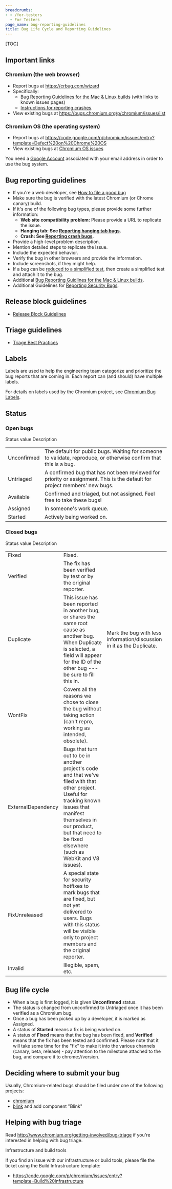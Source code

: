```yaml
---
breadcrumbs:
- - /for-testers
  - For Testers
page_name: bug-reporting-guidelines
title: Bug Life Cycle and Reporting Guidelines
---
```


[TOC]

## Important links

### Chromium (the web browser)

*   Report bugs at <https://crbug.com/wizard>
*   Specifically:
    *   [Bug Reporting Guidelines for the Mac & Linux
                builds](/for-testers/bug-reporting-guidlines-for-the-mac-linux-builds)
                (with links to known issues pages)
    *   [Instructions for reporting
                crashes](/for-testers/bug-reporting-guidelines/reporting-crash-bug).
*   View existing bugs at
            <https://bugs.chromium.org/p/chromium/issues/list>

### Chromium OS (the operating system)

*   Report bugs at
            <https://code.google.com/p/chromium/issues/entry?template=Defect%20on%20Chrome%20OS>
*   View existing bugs at [Chromium OS
            issues](https://code.google.com/p/chromium/issues/list?can=2&q=os%3Dchrome)

You need a [Google Account](https://www.google.com/accounts/NewAccount)
associated with your email address in order to use the bug system.

## Bug reporting guidelines

*   If you're a web developer, see [How to file a good
            bug](https://developers.google.com/web/feedback/file-a-bug)
*   Make sure the bug is verified with the latest Chromium (or Chrome
            canary) build.
*   If it's one of the following bug types, please provide some further
            information:
    *   **Web site compatibility problem:** Please provide a URL to
                replicate the issue.
    *   **Hanging tab: See [Reporting hanging tab
                bugs](/for-testers/bug-reporting-guidelines/hanging-tabs).**
    *   **Crash: See [Reporting crash
                bugs](/for-testers/bug-reporting-guidelines/reporting-crash-bug).**
*   Provide a high-level problem description.
*   Mention detailed steps to replicate the issue.
*   Include the expected behavior.
*   Verify the bug in other browsers and provide the information.
*   Include screenshots, if they might help.
*   If a bug can be [reduced to a simplified
            test](/system/errors/NodeNotFound), then create a simplified test
            and attach it to the bug.
*   Additional [Bug Reporting Guidlines for the Mac & Linux
            builds](/for-testers/bug-reporting-guidlines-for-the-mac-linux-builds).
*   Additional Guidelines for [Reporting Security
            Bugs](/Home/chromium-security/reporting-security-bugs).

## Release block guidelines

*   [Release Block Guidelines](/issue-tracking/release-block-guidelines)

## Triage guidelines

*   [Triage Best
            Practices](/for-testers/bug-reporting-guidelines/triage-best-practices)

## Labels

Labels are used to help the engineering team categorize and prioritize the bug
reports that are coming in. Each report can (and should) have multiple labels.

For details on labels used by the Chromium project, see [Chromium Bug
Labels](/for-testers/bug-reporting-guidelines/chromium-bug-labels).

## Status

### Open bugs

<table>
<tr>
Status value 	 Description </tr>
<tr>
<td>Unconfirmed</td>
<td>The default for public bugs. Waiting for someone to validate, reproduce, or otherwise confirm that this is a bug. </td>
</tr>
<tr>
<td>Untriaged</td>
<td>A confirmed bug that has not been reviewed for priority or assignment. This is the default for project members' new bugs. </td>
</tr>
<tr>
<td>Available</td>
<td>Confirmed and triaged, but not assigned. Feel free to take these bugs! </td>
</tr>
<tr>
<td>Assigned</td>
<td>In someone's work queue. </td>
</tr>
<tr>
<td>Started</td>
<td>Actively being worked on. </td>
</tr>
</table>

### Closed bugs

<table>
<tr>
Status value 		 Description 	</tr>
<tr>
<td>Fixed</td>
<td>Fixed.</td>
</tr>
<tr>
<td>Verified</td>
<td>The fix has been verified by test or by the original reporter.</td>
</tr>
<tr>
<td>Duplicate</td>

<td>This issue has been reported in another bug, or shares the same root cause as another bug. When Duplicate is selected, a field will appear for the ID of the other bug --- be sure to fill this in.</td>

<td>Mark the bug with less information/discussion in it as the Duplicate.</td>

</tr>
<tr>
<td>WontFix</td>
<td>Covers all the reasons we chose to close the bug without taking action (can't repro, working as intended, obsolete).</td>
</tr>
<tr>
<td>ExternalDependency</td>
<td>Bugs that turn out to be in another project's code and that we've filed with that other project. Useful for tracking known issues that manifest themselves in our product, but that need to be fixed elsewhere (such as WebKit and V8 issues).</td>
</tr>
<tr>
<td>FixUnreleased</td>
<td>A special state for security hotfixes to mark bugs that are fixed, but not yet delivered to users. Bugs with this status will be visible only to project members and the original reporter.</td>
</tr>
<tr>
<td>Invalid</td>
<td>Illegible, spam, etc.</td>
</tr>
</table>

## Bug life cycle

*   When a bug is first logged, it is given **Unconfirmed** status.
*   The status is changed from unconfirmed to Untriaged once it has been
            verified as a Chromium bug.
*   Once a bug has been picked up by a developer, it is marked as
            Assigned.
*   A status of **Started** means a fix is being worked on.
*   A status of **Fixed** means that the bug has been fixed, and
            **Verified** means that the fix has been tested and confirmed.
            Please note that it will take some time for the "fix" to make it
            into the various channels (canary, beta, release) - pay attention to
            the milestone attached to the bug, and compare it to
            chrome://version.

## Deciding where to submit your bug

Usually, Chromium-related bugs should be filed under one of the following
projects:

*   [chromium](http://code.google.com/p/chromium/issues/entry)
*   [blink](http://crbug.com/) and add component "Blink"

## Helping with bug triage

Read <http://www.chromium.org/getting-involved/bug-triage> if you're interested
in helping with bug triage.

Infrastructure and build tools

If you find an issue with our infrastructure or build tools, please file the
ticket using the Build Infrastructure template:

*   <https://code.google.com/p/chromium/issues/entry?template=Build%20Infrastructure>